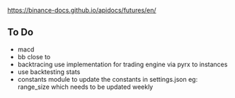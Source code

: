 https://binance-docs.github.io/apidocs/futures/en/

## To Do
* macd
* bb close to
* backtracing use implementation for trading engine via pyrx to instances
* use backtesting stats 
* constants module to update the constants in settings.json eg: range_size which needs to be updated weekly